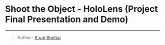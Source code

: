# Shoot the Object - HoloLens (Project Final Presentation and Demo)
___
> Author : [Kiran Shettar](https://www.cs.uml.edu/~kshettar)